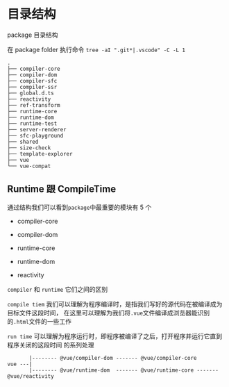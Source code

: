 # 目录结构

package 目录结构

在 package folder 执行命令
`tree -aI ".git*|.vscode" -C -L 1`

```
.
├── compiler-core
├── compiler-dom
├── compiler-sfc
├── compiler-ssr
├── global.d.ts
├── reactivity
├── ref-transform
├── runtime-core
├── runtime-dom
├── runtime-test
├── server-renderer
├── sfc-playground
├── shared
├── size-check
├── template-explorer
├── vue
└── vue-compat
```

## Runtime 跟 CompileTime

通过结构我们可以看到`package`中最重要的模块有 5 个

- compiler-core

- compiler-dom

- runtime-core

- runtime-dom

- reactivity

`compiler` 和 `runtime` 它们之间的区别

`compile tiem` 我们可以理解为程序编译时，是指我们写好的源代码在被编译成为目标文件这段时间，
在这里可以理解为我们将`.vue`文件编译成浏览器能识别的`.html`文件的一些工作

`run time` 可以理解为程序运行时，即程序被编译了之后，打开程序并运行它直到程序关闭的这段时间
的系列处理

```
       |-------- @vue/compiler-dom ------- @vue/compiler-core
vue ---|
       |-------- @vue/runtime-dom  ------- @vue/runtime-core ------- @vue/reactivity
```

